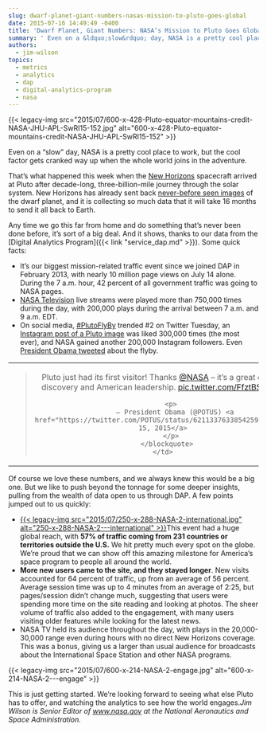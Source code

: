 ```yaml
---
slug: dwarf-planet-giant-numbers-nasas-mission-to-pluto-goes-global
date: 2015-07-16 14:49:49 -0400
title: 'Dwarf Planet, Giant Numbers: NASA’s Mission to Pluto Goes Global'
summary: ' Even on a &ldquo;slow&rdquo; day, NASA is a pretty cool place to work, but the cool factor gets cranked way up when the whole world joins in the adventure. That’s what happened this week when the New Horizons spacecraft arrived at Pluto after decade-long, three-billion-mile journey through the solar system.'
authors:
  - jim-wilson
topics:
  - metrics
  - analytics
  - dap
  - digital-analytics-program
  - nasa
---
```


{{< legacy-img src="2015/07/600-x-428-Pluto-equator-mountains-credit-NASA-JHU-APL-SwRI15-152.jpg" alt="600-x-428-Pluto-equator-mountains-credit-NASA-JHU-APL-SwRI15-152" >}}

Even on a “slow” day, NASA is a pretty cool place to work, but the cool factor gets cranked way up when the whole world joins in the adventure.

That’s what happened this week when the [New Horizons](http://www.nasa.gov/mission_pages/newhorizons/main/index.html) spacecraft arrived at Pluto after decade-long, three-billion-mile journey through the solar system. New Horizons has already sent back [never-before seen images](http://www.nasa.gov/mission_pages/newhorizons/images/index.html) of the dwarf planet, and it is collecting so much data that it will take 16 months to send it all back to Earth.

Any time we go this far from home and do something that’s never been done before, it’s sort of a big deal. And it shows, thanks to our data from the [Digital Analytics Program]({{< link "service_dap.md" >}}). Some quick facts:

  * It’s our biggest mission-related traffic event since we joined DAP in February 2013, with nearly 10 million page views on July 14 alone. During the 7 a.m. hour, 42 percent of all government traffic was going to NASA pages.
  * [NASA Television](http://www.nasa.gov/multimedia/nasatv/index.html) live streams were played more than 750,000 times during the day, with 200,000 plays during the arrival between 7 a.m. and 9 a.m. EDT.
  * On social media, [#PlutoFlyBy](https://twitter.com/search?q=%23PlutoFlyby) trended #2 on Twitter Tuesday, an [Instagram post of a Pluto image](https://instagram.com/p/5HTXKMoaFL/) was liked 300,000 times (the most ever), and NASA gained another 200,000 Instagram followers. Even [President Obama tweeted](https://twitter.com/POTUS/status/621133763385425920) about the flyby.

<table style="width: 100%">
  <tr>
    <td style="text-align: center">
      <blockquote class="twitter-tweet" lang="en">
        <p dir="ltr" lang="en">
          Pluto just had its first visitor! Thanks <a href="https://twitter.com/NASA">@NASA</a> &#8211; it&#8217;s a great day for discovery and American leadership. <a href="http://t.co/FfztBSMbK0">pic.twitter.com/FfztBSMbK0</a>
        </p>
        
        <p>
          — President Obama (@POTUS) <a href="https://twitter.com/POTUS/status/621133763385425920">July 15, 2015</a>
        </p>
      </blockquote>
    </td>
  </tr>
</table>

Of course we love these numbers, and we always knew this would be a big one. But we like to push beyond the tonnage for some deeper insights, pulling from the wealth of data open to us through DAP. A few points jumped out to us quickly:

  * [{{< legacy-img src="2015/07/250-x-288-NASA-2-international.jpg" alt="250-x-288-NASA-2\---international" >}}](https://s3.amazonaws.com/digitalgov/_legacy-img/2015/07/370-x-435-NASA-2-international.jpg)This event had a huge global reach, with **57% of traffic coming from 231 countries or territories outside the U.S.** We hit pretty much every spot on the globe. We’re proud that we can show off this amazing milestone for America’s space program to people all around the world.
  * **More new users came to the site, and they stayed longer**. New visits accounted for 64 percent of traffic, up from an average of 56 percent. Average session time was up to 4 minutes from an average of 2:25, but pages/session didn’t change much, suggesting that users were spending more time on the site reading and looking at photos. The sheer volume of traffic also added to the engagement, with many users visiting older features while looking for the latest news.
  * NASA TV held its audience throughout the day, with plays in the 20,000-30,000 range even during hours with no direct New Horizons coverage. This was a bonus, giving us a larger than usual audience for broadcasts about the International Space Station and other NASA programs.

{{< legacy-img src="2015/07/600-x-214-NASA-2-engage.jpg" alt="600-x-214-NASA-2\---engage" >}}
  
This is just getting started. We’re looking forward to seeing what else Pluto has to offer, and watching the analytics to see how the world engages._Jim Wilson is Senior Editor of www.nasa.gov at the National Aeronautics and Space Administration._